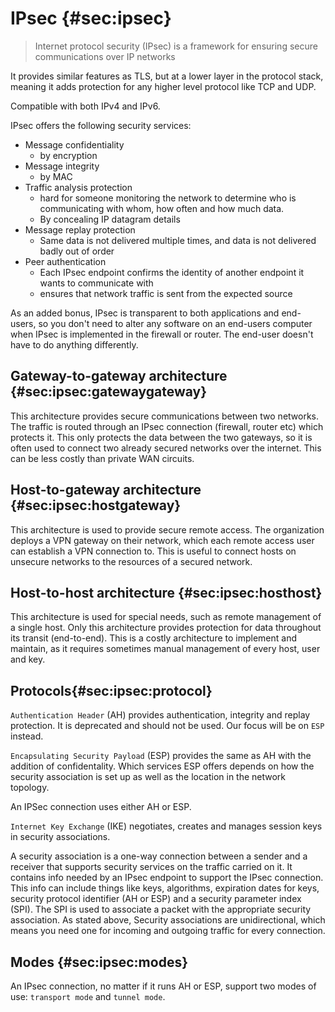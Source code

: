 # IPsec {#sec:ipsec}

> Internet protocol security (IPsec) is a framework for ensuring secure communications over IP
networks

It provides similar features as TLS, but at a lower layer in the protocol stack, meaning it adds
protection for any higher level protocol like TCP and UDP.

Compatible with both IPv4 and IPv6.

IPsec offers the following security services:

- Message confidentiality
    - by encryption
- Message integrity
    - by MAC
- Traffic analysis protection
    - hard for someone monitoring the network to determine who is communicating with whom, how often and how much data.
    - By concealing IP datagram details
- Message replay protection
    - Same data is not delivered multiple times, and data is not delivered badly out of order
- Peer authentication
    - Each IPsec endpoint confirms the identity of another endpoint it wants to communicate with
    - ensures that network traffic is sent from the expected source

As an added bonus, IPsec is transparent to both applications and end-users, so you don't need to
alter any software on an end-users computer when IPsec is implemented in the firewall or router. The
end-user doesn't have to do anything differently.

## Gateway-to-gateway architecture {#sec:ipsec:gatewaygateway}
This architecture provides secure communications between two networks. The traffic is routed through
an IPsec connection (firewall, router etc) which protects it. This only protects the data between
the two gateways, so it is often used to connect two already secured networks over the internet.
This can be less costly than private WAN circuits.

## Host-to-gateway architecture {#sec:ipsec:hostgateway}
This architecture is used to provide secure remote access. The organization deploys a VPN gateway on
their network, which each remote access user can establish a VPN connection to. This is useful to
connect hosts on unsecure networks to the resources of a secured network.

## Host-to-host architecture {#sec:ipsec:hosthost}
This architecture is used for special needs, such as remote management of a single host. Only this
architecture provides protection for data throughout its transit (end-to-end). This is a costly
architecture to implement and maintain, as it requires sometimes manual management of every host, user and key.

## Protocols{#sec:ipsec:protocol}
`Authentication Header` (AH) provides authentication, integrity and replay
protection. It is deprecated and should not be used. Our focus will be on `ESP` instead.

`Encapsulating Security Payload` (ESP) provides the same as AH with the addition of confidentality.
Which services ESP offers depends on how the security association is set up as well as the location
in the network topology.

An IPSec connection uses either AH or ESP.

`Internet Key Exchange` (IKE) negotiates, creates and manages session keys in security associations.

A security association is a one-way connection between a sender and a receiver that supports
security services on the traffic carried on it. It contains info needed by an IPsec endpoint
to support the IPsec connection.  This info can include things like keys, algorithms, expiration
dates for keys, security protocol identifier (AH or ESP) and a security parameter index (SPI). The
SPI is used to associate a packet with the appropriate security association. As stated above,
Security associations are unidirectional, which means you need one for incoming and outgoing
traffic for every connection.

## Modes {#sec:ipsec:modes}
An IPsec connection, no matter if it runs AH or ESP, support two modes of use: `transport mode` and
`tunnel mode`.
